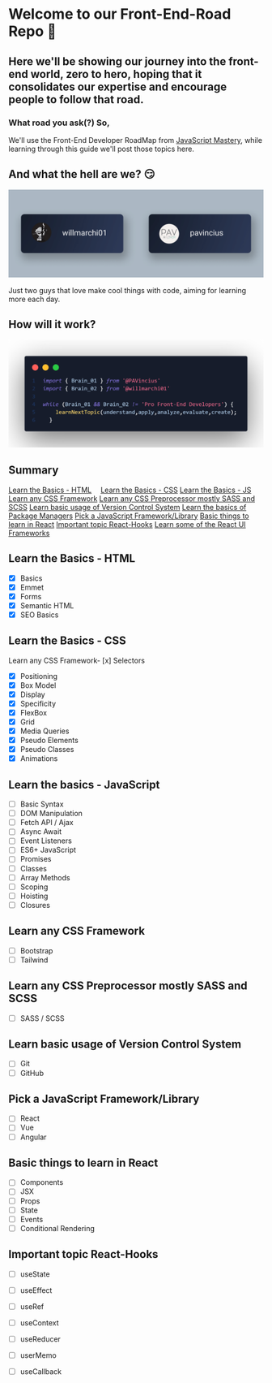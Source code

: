 # Welcome to our Front-End-Road Repo 🎉

## Here we'll be showing our journey into the front-end world, zero to hero, hoping that it consolidates our expertise and encourage people to follow that road.

### What road you ask(?) So,

We'll use the Front-End Developer RoadMap from  [JavaScript Mastery](https://taplink.cc/javascriptmastery), while learning through this guide we'll post those topics here.

## And what the hell are we? 😏

![profiles](https://github.com/PAVincius/Front-End-Road/blob/main/img/profiles.png)

Just two guys that love make cool things with code, aiming for learning more each day.

## How will it work?

![profiles](https://github.com/PAVincius/Front-End-Road/blob/main/img/process.png)

## Summary

[Learn the Basics - HTML](#Learn-the-Basics-HTML)<img src="https://raw.githubusercontent.com/FortAwesome/Font-Awesome/6.x/svgs/brands/html5.svg" width="14" height="14" color= "#fafafa">
[Learn the Basics - CSS](#Learn-the-Basics-CSS)
[Learn the Basics - JS](#Learn-the-Basics-JS)
[Learn any CSS Framework](#Learn-any-CSS-Framework)
[Learn any CSS Preprocessor mostly SASS and SCSS](#Learn-any-CSS-Preprocessor-mostly-SASS-and-SCSS)
[Learn basic usage of Version Control System](#Learn-basic-usage-of-Version-Control-System)
[Learn the basics of Package Managers](#Learn-the-basics-of-Package-Managers)
[Pick a JavaScript Framework/Library](#Pick-a-JavaScript-Framework/Library)
[Basic things to learn in React](#Basic-things-to-learn-in-React)
[Important topic React-Hooks](#Important-topic-React-Hooks)
[Learn some of the React UI Frameworks](#Learn-some-of-the-React-UI-Frameworks)



## Learn the Basics - HTML

- [x] Basics
- [X] Emmet
- [X] Forms
- [X] Semantic HTML
- [X] SEO Basics

## Learn the Basics - CSS

Learn any CSS Framework- [x] Selectors
- [x] Positioning
- [x] Box Model
- [x] Display
- [x] Specificity
- [x] FlexBox
- [x] Grid
- [x] Media Queries
- [x] Pseudo Elements
- [x] Pseudo Classes
- [x] Animations

## Learn the basics - JavaScript

- [ ] Basic Syntax
- [ ] DOM Manipulation
- [ ] Fetch API / Ajax
- [ ] Async Await
- [ ] Event Listeners
- [ ] ES6+ JavaScript
- [ ] Promises
- [ ] Classes
- [ ] Array Methods
- [ ] Scoping
- [ ] Hoisting
- [ ] Closures

## Learn any CSS Framework

- [ ] Bootstrap
- [ ] Tailwind

## Learn any CSS Preprocessor mostly SASS and SCSS

- [ ] SASS / SCSS

## Learn basic usage of Version Control System

- [ ] Git
- [ ] GitHub

## Pick a JavaScript Framework/Library

- [ ] React
- [ ] Vue
- [ ] Angular

## Basic things to learn in React

- [ ] Components
- [ ] JSX
- [ ] Props
- [ ] State
- [ ] Events
- [ ] Conditional Rendering

## Important topic React-Hooks

- [ ] useState
- [ ] useEffect
- [ ] useRef
- [ ] useContext
- [ ] useReducer
- [ ] userMemo
- [ ] useCallback




